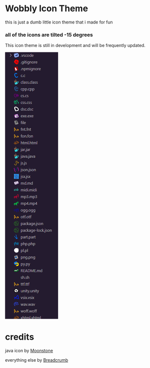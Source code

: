 # Wobbly Icon Theme
this is just a dumb little icon theme that i made for fun

### all of the icons are tilted -15 degrees

This icon theme is still in development and will be frequently updated.




![icons](./logos/icons.png)




# credits

java icon by [Moonstone](github.com/MoonstoneStudios)

everything else by [Breadcrumb](github.com/BreadcrumbIsTaken)
